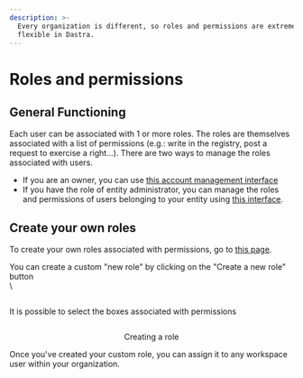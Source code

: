 ```yaml
---
description: >-
  Every organization is different, so roles and permissions are extremely
  flexible in Dastra.
---
```


# Roles and permissions

## General Functioning

Each user can be associated with 1 or more roles. The roles are themselves associated with a list of permissions (e.g.: write in the registry, post a request to exercise a right...). There are two ways to manage the roles associated with users.&#x20;

* If you are an owner, you can use [this account management interface](https://app.dastra.eu/general-settings/users?q=\&page=1\&size=20)
* If you have the role of entity administrator, you can manage the roles and permissions of users belonging to your entity using [this interface](https://app.dastra.eu/general-settings/roles).

## Create your own roles

To create your own roles associated with permissions, go to [this page](https://app.dastra.eu/general-settings/roles).&#x20;

You can create a custom "new role" by clicking on the "Create a new role" button\
\


<figure><img src="../../.gitbook/assets/Capture d&#x27;écran 2024-07-23 145253.png" alt=""><figcaption></figcaption></figure>

It is possible to select the boxes associated with permissions

<div align="center">

<figure><img src="../../.gitbook/assets/Capture d&#x27;écran 2024-07-23 145536.png" alt=""><figcaption><p>Creating a role</p></figcaption></figure>

</div>

Once you've created your custom role, you can assign it to any workspace user within your organization.
